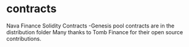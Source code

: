 # contracts
Nava Finance Solidity Contracts -Genesis pool contracts are in the distribution folder Many thanks to Tomb Finance  for their open source contributions.
